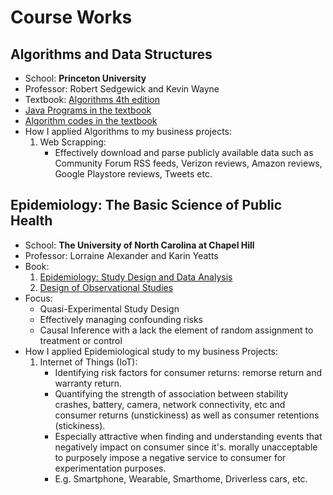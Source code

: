 Course Works
============

## Algorithms and Data Structures

* School: **Princeton University**
* Professor: Robert Sedgewick and Kevin Wayne
* Textbook: [Algorithms 4th edition](http://algs4.cs.princeton.edu/home)
* [Java Programs in the textbook](http://introcs.cs.princeton.edu/java/code/)
* [Algorithm codes in the textbook](http://algs4.cs.princeton.edu/code/)
* How I applied Algorithms to my business projects:
    1. Web Scrapping:
        * Effectively download and parse publicly available data such as Community Forum RSS feeds, Verizon reviews, 
          Amazon reviews, Google Playstore reviews, Tweets etc.
        


## Epidemiology: The Basic Science of Public Health

* School: **The University of North Carolina at Chapel Hill**
* Professor: Lorraine Alexander and Karin Yeatts
* Book: 
    1. [Epidemiology: Study Design and Data Analysis](http://www.amazon.com/gp/product/1439839700/ref=ox_sc_act_title_2?ie=UTF8&psc=1&smid=ATVPDKIKX0DER)
    2. [Design of Observational Studies](http://www.amazon.com/gp/product/1441912126/ref=ox_sc_act_title_6?ie=UTF8&psc=1&smid=ATVPDKIKX0DER)
* Focus: 
    * Quasi-Experimental Study Design
    * Effectively managing confounding risks
    * Causal Inference with a lack the element of random assignment to treatment or control
* How I applied Epidemiological study to my business Projects:
    1. Internet of Things (IoT):
        * Identifying risk factors for consumer returns: remorse return and warranty return.
        * Quantifying the strength of association between stability crashes, battery, camera, network connectivity, etc 
          and consumer returns (unstickiness) as well as consumer retentions (stickiness).       
        * Especially attractive when finding and understanding events that negatively impact on consumer since it's.
          morally unacceptable to purposely impose a negative service to consumer for experimentation purposes.
        * E.g. Smartphone, Wearable, Smarthome, Driverless cars, etc.